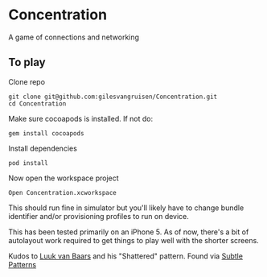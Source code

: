 Concentration
=============

A game of connections and networking

## To play

Clone repo
```
git clone git@github.com:gilesvangruisen/Concentration.git
cd Concentration
```
Make sure cocoapods is installed. If not do:
```
gem install cocoapods
```
Install dependencies
```
pod install
```
Now open the workspace project
```
Open Concentration.xcworkspace
```

This should run fine in simulator but you'll likely have to change bundle identifier and/or provisioning profiles to run on device.

This has been tested primarily on an iPhone 5. As of now, there's a bit of autolayout work required to get things to play well with the shorter screens.


Kudos to [Luuk van Baars](http://luukvanbaars.com/) and his "Shattered" pattern. Found via [Subtle Patterns](http://subtlepatterns.com/shattered/)
